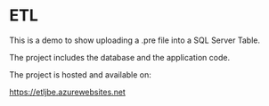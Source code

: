 # ETL

This is a demo to show uploading a .pre file into a SQL Server Table.

The project includes the database and the application code.

The project is hosted and available on:

https://etljbe.azurewebsites.net
